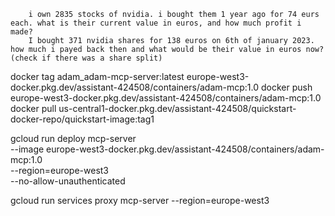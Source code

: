         i own 2835 stocks of nvidia. i bought them 1 year ago for 74 eurs each. what is their current value in euros, and how much profit i made?
        I bought 371 nvidia shares for 138 euros on 6th of january 2023. how much i payed back then and what would be their value in euros now? (check if there was a share split)

docker tag adam_adam-mcp-server:latest europe-west3-docker.pkg.dev/assistant-424508/containers/adam-mcp:1.0
docker push europe-west3-docker.pkg.dev/assistant-424508/containers/adam-mcp:1.0
docker pull us-central1-docker.pkg.dev/assistant-424508/quickstart-docker-repo/quickstart-image:tag1

gcloud run deploy mcp-server \
  --image europe-west3-docker.pkg.dev/assistant-424508/containers/adam-mcp:1.0 \
  --region=europe-west3 \
  --no-allow-unauthenticated

gcloud run services proxy mcp-server --region=europe-west3